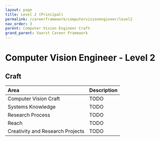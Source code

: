 ```yaml
---
layout: page
title: Level 2 (Principal)
permalink: /careerframework/computervisionengineer/level2
nav_order: 3
parent: Computer Vision Engineer Craft
grand_parent: Vaarst Career Framework
---
```


# Computer Vision Engineer - Level 2

## Craft

|Area          | Description       |
|:-------------|:------------------|
| Computer Vision Craft | TODO |
| Systems Knowledge | TODO |
| Research Process | TODO |
| Reach | TODO |
| Creativity and Research Projects | TODO |

